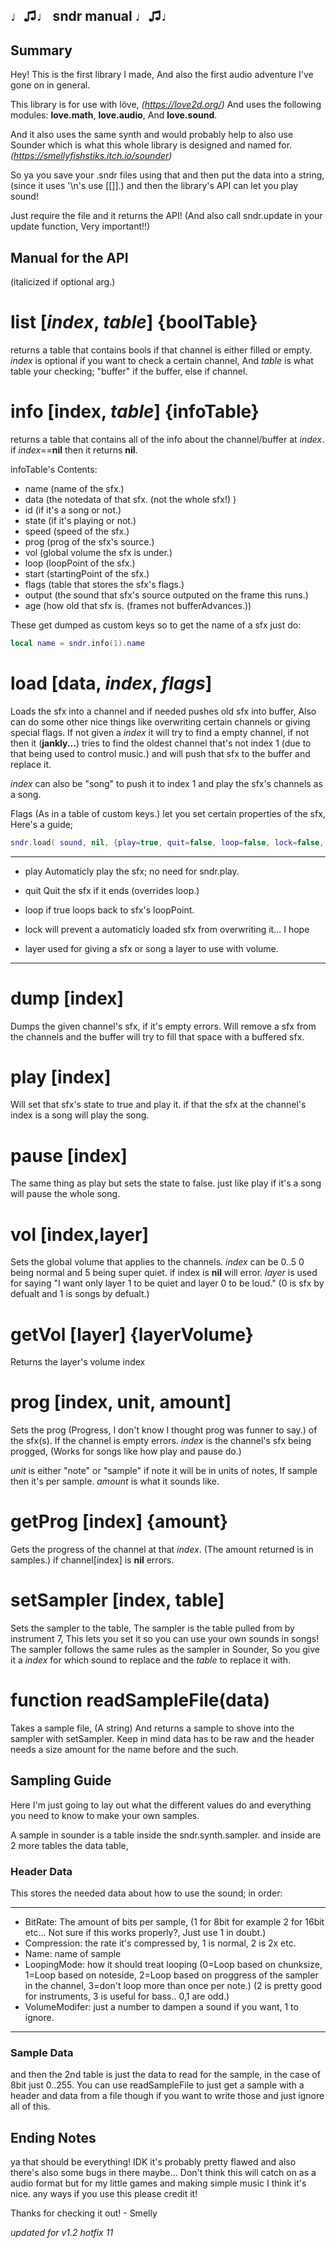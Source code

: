 **♩♫♩ sndr manual ♩♫♩**
-----------------------

Summary
-------

Hey! This is the first library I made,
And also the first audio adventure I've gone on in general.

This library is for use with löve, *(https://love2d.org/)*
And uses the following modules: **love.math**, **love.audio**, And **love.sound**.

And it also uses the same synth and would probably help to also use
Sounder which is what this whole library
is designed and named for. *(https://smellyfishstiks.itch.io/sounder)*

So ya you save your .sndr files using that and then put the data into a string,
(since it uses '\n's use [[]].)
and then the library's API can let you play sound!


Just require the file and it returns the API!
(And also call sndr.update in your update function, Very important!!)

Manual for the API
------------------
(italicized if optional arg.)



list [*index*, *table*] {boolTable}
===================================
returns a table that contains bools if that channel is either filled or empty.
*index* is optional if you want to check a certain channel,
And *table* is what table your checking; "buffer" if the buffer, else if channel.



info [index, *table*] {infoTable}
=================================
returns a table that contains all of the info about the channel/buffer at *index*.
if *index*==**nil** then it returns **nil**.

infoTable's Contents:
- name (name of the sfx.)
- data (the notedata of that sfx. (not the whole sfx!) )
- id (if it's a song or not.)
- state (if it's playing or not.)
- speed (speed of the sfx.)
- prog (prog of the sfx's source.)
- vol (global volume the sfx is under.)
- loop (loopPoint of the sfx.)
- start (startingPoint of the sfx.)
- flags (table that stores the sfx's flags.)
- output (the sound that sfx's source outputed on the frame this runs.)
- age (how old that sfx is. (frames not bufferAdvances.))

These get dumped as custom keys so to get the name of a sfx just do:
```lua
local name = sndr.info(1).name
```



load [data, *index*, *flags*]
=============================
Loads the sfx into a channel and if needed pushes old sfx into buffer,
Also can do some other nice things like overwriting certain
channels or giving special flags.
If not given a *index* it will try to find a empty channel, if not then
it (**jankly...**) tries to find the oldest channel
that's not index 1 (due to that being used to control music.)
and will push that sfx to the buffer and replace it.

*index* can also be "song" to push it to index 1 and play the sfx's channels
as a song.

Flags (As in a table of custom keys.) let you set certain properties of the sfx,
Here's a guide;
```lua
sndr.load( sound, nil, {play=true, quit=false, loop=false, lock=false, layer=0} )
```

---------------------------------------------------
 - play
 Automaticly play the sfx; no need for sndr.play.
 
 - quit
 Quit the sfx if it ends (overrides loop.)
 
 - loop
 if true loops back to sfx's loopPoint.
 
 - lock
 will prevent a automaticly loaded sfx from overwriting it... I hope
 
 - layer
 used for giving a sfx or song a layer to use with volume.
---------------------------------------------------



dump [index]
============
Dumps the given channel's sfx, if it's empty errors.
Will remove a sfx from the channels and the buffer will try to fill that
space with a buffered sfx.



play [index]
============
Will set that sfx's state to true and play it.
if that the sfx at the channel's index is a song will play the song.



pause [index]
=============
The same thing as play but sets the state to false.
just like play if it's a song will pause the whole song.



vol [index,layer]
===========
Sets the global volume that applies to the channels.
*index* can be 0..5 0 being normal and 5 being super quiet.
if index is **nil** will error.
*layer* is used for saying "I want only layer 1 to be quiet and layer 0 to be loud." (0 is sfx by defualt and 1 is songs by defualt.)



getVol [layer] {layerVolume}
=====================
Returns the layer's volume index



prog [index, unit, amount]
=========================
Sets the prog (Progress, I don't know I thought prog was funner to say.) of the sfx(s).
If the channel is empty errors.
*index* is the channel's sfx being progged, (Works for songs like how play and pause do.)

*unit* is either "note" or "sample" if note it will be in units of notes,
If sample then it's per sample.
*amount* is what it sounds like.



getProg [index] {amount}
========================
Gets the progress of the channel at that *index*.
(The amount returned is in samples.)
if channel[index] is **nil** errors.



setSampler [index, table]
=========================
Sets the sampler to the table,
The sampler is the table pulled from by instrument 7,
This lets you set it so you can use your own sounds in songs!
The sampler follows the same rules as the sampler in Sounder,
So you give it a *index* for which sound to replace and the *table* to replace it with.



function readSampleFile(data)
==============================
Takes a sample file, (A string) And returns a sample to shove into the sampler with setSampler.
Keep in mind data has to be raw and the header needs a size amount for the name before and the such.



Sampling Guide
--------------
Here I'm just going to lay out what the different values do and everything you need to know to make your own samples.

A sample in sounder is a table inside the sndr.synth.sampler. and inside are 2 more tables the data table,
### Header Data
This stores the needed data about how to use the sound; in order:

---------------------------------------------------
- BitRate: The amount of bits per sample, (1 for 8bit for example 2 for 16bit etc... Not sure if this works properly?, Just use 1 in doubt.)
- Compression: the rate it's compressed by, 1 is normal, 2 is 2x etc.
- Name: name of sample
- LoopingMode: how it should treat looping (0=Loop based on chunksize, 1=Loop based on noteside, 2=Loop based on proggress of the sampler in the channel, 3=don't loop more than once per note.) (2 is pretty good for instruments, 3 is useful for bass.. 0,1 are odd.)
- VolumeModifer: just a number to dampen a sound if you want, 1 to ignore.
---------------------------------------------------

### Sample Data
and then the 2nd table is just the data to read for the sample, in the case of 8bit just 0..255.
You can use readSampleFile to just get a sample with a header and data from a file though if you want to write those and just ignore all of this.



Ending Notes
------------
ya that should be everything! IDK it's probably pretty
flawed and also there's also some bugs in there maybe...
Don't think this will catch on as a audio format but for my little games and
making simple music I think it's nice. any ways if you use this please credit it!

Thanks for checking it out! - Smelly


*updated for v1.2 hotfix 11*

